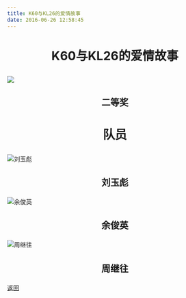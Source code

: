 ```yaml
---
title: K60与KL26的爱情故事
date: 2016-06-26 12:58:45
---
```

# <p align="center">K60与KL26的爱情故事</p>

## ![](http://og9nrsw1n.bkt.clouddn.com/honor/nationwide/smart_car/2016/%E5%9B%BD%E4%BA%8Ck60.jpeg)

## <p align="center">二等奖</p>

# <p align="center">队员</p>

![刘玉彪](http://og9nrsw1n.bkt.clouddn.com/honor/nationwide/smart_car/2016/%E5%9B%BD%E4%BA%8C%E5%88%98%E7%8E%89%E5%BD%AA.jpeg)
## <p align="center">刘玉彪</p>

![余俊英](http://og9nrsw1n.bkt.clouddn.com/honor/nationwide/smart_car/2016/%E5%9B%BD%E4%BA%8C%E4%BD%99%E4%BF%8A%E8%8B%B1.jpeg)
## <p align="center">余俊英</p>

![周继往](http://og9nrsw1n.bkt.clouddn.com/honor/nationwide/smart_car/2016/%E5%9B%BD%E4%BA%8C%E5%91%A8%E7%BB%A7%E5%BE%80.jpeg)
## <p align="center">周继往</p>

[返回](../)